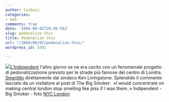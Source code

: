 ```yaml
---
author: leibniz
categories:
- web
comments: true
date: '2004-09-02T20:36:56Z'
slug: pedonalize-this
title: Pedonalize this
url: "/2004/09/02/pedonalize-this/"
wordpress_id: 3301

---
```

![](https://www.nyclondon.com/blog/images/battersea_power_station.jpg)[L'Indipendent](https://news.independent.co.uk/uk/this_britain/story.jsp?story=556775) l'altro giorno se ne era uscito con un fenomenale progetto di pedonalizzazione previsto per le strade più famose del centro di Londra. [Smentito](https://www.stm-editorial.co.uk/thebigsmoker/archives/000478.html) direttamente dal sindaco Ken Livingstone. Splendido il commento lasciato da un visitatore al post di The Big Smoker:  «I would concentrate on making central london stop smelling like piss if I was them..»
Indipendent - Big Smoker - foto [NYC London](https://www.nyclondon.com/blog/)
